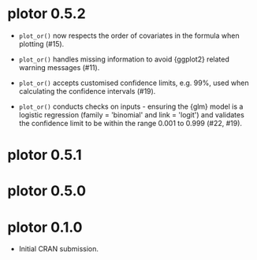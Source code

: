 # plotor 0.5.2

* `plot_or()` now respects the order of covariates in the formula when plotting 
(#15).

* `plot_or()` handles missing information to avoid {ggplot2} related warning 
messages (#11).

* `plot_or()` accepts customised confidence limits, e.g. 99%, used when 
calculating the confidence intervals (#19).

* `plot_or()` conducts checks on inputs - ensuring the {glm} model is 
a logistic regression (family = 'binomial' and link = 'logit') and validates the
confidence limit to be within the range 0.001 to 0.999 (#22, #19).

# plotor 0.5.1

# plotor 0.5.0

# plotor 0.1.0

* Initial CRAN submission.
